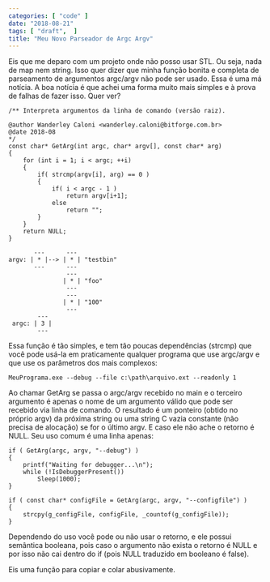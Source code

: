 ```yaml
---
categories: [ "code" ]
date: "2018-08-21"
tags: [ "draft",  ]
title: "Meu Novo Parseador de Argc Argv"
---
```

Eis que me deparo com um projeto onde não posso usar STL. Ou seja, nada de map nem string. Isso quer dizer que minha função bonita e completa de parseamento de argumentos argc/argv não pode ser usado. Essa é uma má notícia. A boa notícia é que achei uma forma muito mais simples e à prova de falhas de fazer isso. Quer ver?

    /** Interpreta argumentos da linha de comando (versão raiz).
    
    @author Wanderley Caloni <wanderley.caloni@bitforge.com.br>
    @date 2018-08
    */
    const char* GetArg(int argc, char* argv[], const char* arg)
    {
        for (int i = 1; i < argc; ++i)
        {
            if( strcmp(argv[i], arg) == 0 )
            {
                if( i < argc - 1 )
                    return argv[i+1];
                else
                    return "";
            }
        }
        return NULL;
    }

           ---      --- 
    argv: | * |--> | * | "testbin"
           ---      --- 
                    --- 
                   | * | "foo"
                    --- 
                    --- 
                   | * | "100"
                    --- 
            --- 
     argc: | 3 |
            --- 


Essa função é tão simples, e tem tão poucas dependências (strcmp) que você pode usá-la em praticamente qualquer programa que use argc/argv e que use os parâmetros dos mais complexos:

    MeuPrograma.exe --debug --file c:\path\arquivo.ext --readonly 1

Ao chamar GetArg se passa o argc/argv recebido no main e o terceiro argumento é apenas o nome de um argumento válido que pode ser recebido via linha de comando. O resultado é um ponteiro (obtido no próprio argv) da próxima string ou uma string C vazia constante (não precisa de alocação) se for o último argv. E caso ele não ache o retorno é NULL. Seu uso comum é uma linha apenas:

    if ( GetArg(argc, argv, "--debug") )
    {
        printf("Waiting for debugger...\n");
        while (!IsDebuggerPresent())
            Sleep(1000);
    }

    if ( const char* configFile = GetArg(argc, argv, "--configfile") )
    {
        strcpy(g_configFile, configFile, _countof(g_configFile));
    }

Dependendo do uso você pode ou não usar o retorno, e ele possui semântica booleana, pois caso o argumento não exista o retorno é NULL e por isso não cai dentro do if (pois NULL traduzido em booleano é false).

Eis uma função para copiar e colar abusivamente.
